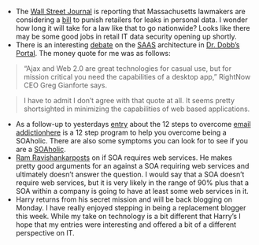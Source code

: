 -   The [Wall Street Journal](http://online.wsj.com/home/us) is
    reporting that Massachusetts lawmakers are considering a
    [bill](http://online.wsj.com/article/SB117211275783215723.html?mod=todays_us_marketplace)
    to punish retailers for leaks in personal data. I wonder how long it
    will take for a law like that to go nationwide? Looks like there may
    be some good jobs in retail IT data security opening up shortly.
-   There is an interesting
    [debate](http://www.ddj.com/dept/webservices/197006946) on the
    [SAAS](http://www.microsoft.com/serviceproviders/saas/default.mspx)
    architecture in [Dr. Dobb’s Portal](http://www.ddj.com/). The money
    quote for me was as follows:

> “Ajax and Web 2.0 are great technologies for casual use, but for
> mission critical you need the capabilities of a desktop app,” RightNow
> CEO Greg Gianforte says.

> I have to admit I don’t agree with that quote at all. It seems pretty
> shortsighted in minimizing the capabilities of web based applications.

-   As a follow-up to yesterdays
    [entry](http://devhawk.net/2007/02/22/Morning+Doughnuts+5.aspx)
    about the 12 steps to overcome [email
    addiction](http://www.cnn.com/2007/TECH/internet/02/20/email.addiction.steps.reut/index.html)[here](http://halfmybrain.spaces.live.com/blog/cns!DF6CA820250998D2!300.entry)
    is a 12 step program to help you overcome being a SOAholic. There
    are also some symptoms you can look for to see if you are a
    [SOAholic](http://halfmybrain.spaces.live.com/blog/cns!DF6CA820250998D2!271.entry).
-   [Ram
    Ravishankar](http://www.technorati.com/profile/rravisha)[posts](http://ramstechtalk.blogspot.com/2007/02/true-or-false-soa-cannot-be-implemented.html)
    on if SOA requires web services. He makes pretty good arguments for
    an against a SOA requiring web services and ultimately doesn’t
    answer the question. I would say that a SOA doesn’t require web
    services, but it is very likely in the range of 90% plus that a SOA
    within a company is going to have at least some web services in it.
-   Harry returns from his secret mission and will be back blogging on
    Monday. I have really enjoyed stepping in being a replacement
    blogger this week. While my take on technology is a bit different
    that Harry’s I hope that my entries were interesting and offered a
    bit of a different perspective on IT.

